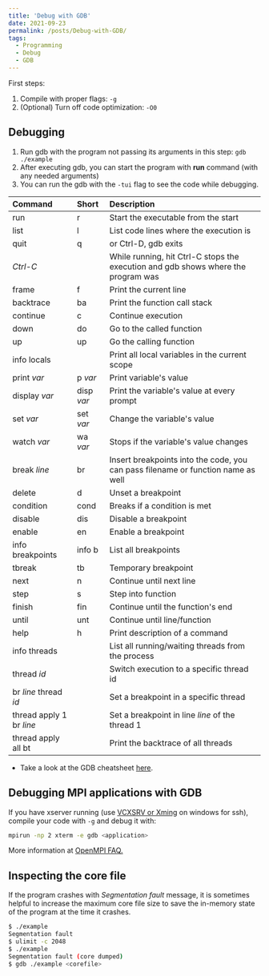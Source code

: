 ```yaml
---
title: 'Debug with GDB'
date: 2021-09-23
permalink: /posts/Debug-with-GDB/
tags:
  - Programming
  - Debug
  - GDB
---
```


First steps:

1. Compile with proper flags: `-g`
2. (Optional) Turn off code optimization: `-O0`

## Debugging

1. Run gdb with the program not passing its arguments in this step: `gdb ./example`
2. After executing gdb, you can start the program with **run** command (with any needed arguments)
3. You can run the gdb with the `-tui` flag to see the code while debugging.

| Command                  | Short      | Description                                                                       |
| :----------------------- | :--------- | :-------------------------------------------------------------------------------- |
| run                      | r          | Start the executable from the start                                               |
| list                     | l          | List code lines where the execution is                                            |
| quit                     | q          | or Ctrl-D, gdb exits                                                              |
| _Ctrl-C_                 |            | While running, hit Ctrl-C stops the execution and gdb shows where the program was |
| frame                    | f          | Print the current line                                                            |
| backtrace                | ba         | Print the function call stack                                                     |
| continue                 | c          | Continue execution                                                                |
| down                     | do         | Go to the called function                                                         |
| up                       | up         | Go the calling function                                                           |
| info locals              |            | Print all local variables in the current scope                                    |
| print _var_              | p _var_    | Print variable's value                                                            |
| display _var_            | disp _var_ | Print the variable's value at every prompt                                        |
| set _var_                | set _var_  | Change the variable's value                                                       |
| watch _var_              | wa _var_   | Stops if the variable's value changes                                             |
| break _line_             | br         | Insert breakpoints into the code, you can pass filename or function name as well  |
| delete                   | d          | Unset a breakpoint                                                                |
| condition                | cond       | Breaks if a condition is met                                                      |
| disable                  | dis        | Disable a breakpoint                                                              |
| enable                   | en         | Enable a breakpoint                                                               |
| info breakpoints         | info b     | List all breakpoints                                                              |
| tbreak                   | tb         | Temporary breakpoint                                                              |
| next                     | n          | Continue until next line                                                          |
| step                     | s          | Step into function                                                                |
| finish                   | fin        | Continue until the function's end                                                 |
| until                    | unt        | Continue until line/function                                                      |
| help                     | h          | Print description of a command                                                    |
| info threads             |            | List all running/waiting threads from the process                                 |
| thread _id_              |            | Switch execution to a specific thread id                                          |
| br _line_ thread _id_    |            | Set a breakpoint in a specific thread                                             |
| thread apply 1 br _line_ |            | Set a breakpoint in line _line_ of the thread 1                                   |
| thread apply all bt      |            | Print the backtrace of all threads                                                |

- Take a look at the GDB cheatsheet [here](https://amirsojoodi.github.io/files/GDB-Cheat-Sheet.pdf).

## Debugging MPI applications with GDB

If you have xserver running (use [VCXSRV or Xming](https://amirsojoodi.github.io/posts/Run-applications-remotely-with-GUI/) on windows for ssh), compile your code with `-g` and debug it with:

```bash
mpirun -np 2 xterm -e gdb <application>
```

More information at [OpenMPI FAQ.](https://www.open-mpi.org/faq/?category=debugging)

## Inspecting the core file

If the program crashes with _Segmentation fault_ message, it is sometimes helpful to
increase the maximum core file size to save the in-memory state of the program at the time it crashes.

```bash
$ ./example
Segmentation fault
$ ulimit -c 2048
$ ./example
Segmentation fault (core dumped)
$ gdb ./example <corefile>
```
